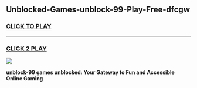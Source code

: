 
## Unblocked-Games-unblock-99-Play-Free-dfcgw
<h3>
<a href="https://premium76.site?title=unblock-99&ref=20M">CLICK TO PLAY</a></h3>
<hr>

<h3>
<a href="https://premium76.site?title=unblock-99&ref=20M">CLICK 2 PLAY</a>
  
</h3>

<a href="https://premium76.site?title=unblock-99&ref=19M"><img src="https://clearcache.store/games.png"></a>


**unblock-99 games unblocked: Your Gateway to Fun and Accessible Online Gaming**
